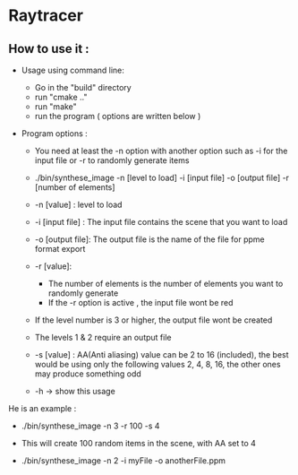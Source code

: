 # Raytracer 

## How to use it :

* Usage using command line: 
    * Go in the "build" directory
    * run "cmake .."
    * run "make"
    * run the program ( options are written below )

* Program options :
    * You need at least the -n option with another option such as -i for the input file or -r to randomly generate items
    * ./bin/synthese_image -n [level to load] -i [input file] -o [output file] -r [number of elements]
    * -n [value] : level to load
    * -i [input file] : The input file contains the scene that you want to load
    * -o [output file]: The output file is the name of the file for ppme format export
    * -r [value]:  
        * The number of elements is the number of elements you want to randomly generate
        * If the -r option is active , the input file wont be red
          
    * If the level number is 3 or higher, the output file wont be created
    * The levels 1 & 2 require an output file
    * -s [value] : AA(Anti aliasing) value can be 2 to 16 (included), the best would be using only the following values 2, 4, 8, 16, the other ones may produce something odd
    * -h -> show this usage

He is an example :
* ./bin/synthese_image -n 3 -r 100 -s 4
* This will create 100 random items in the scene, with AA set to 4
 
* ./bin/synthese_image -n 2 -i myFile -o anotherFile.ppm
